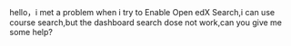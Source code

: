 hello，i met a problem when i try to Enable Open edX Search,i can use course search,but the dashboard search dose not work,can you give me some help?